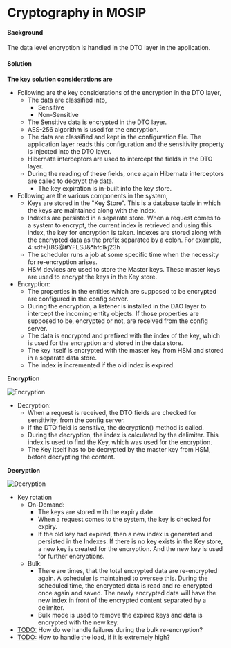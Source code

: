 # Cryptography in MOSIP

#### Background

The data level encryption is handled in the DTO layer in the application.

#### Solution

**The key solution considerations are**

* Following are the key considerations of the encryption in the DTO layer,
  * The data are classified into,
    * Sensitive
    * Non-Sensitive
  * The Sensitive data is encrypted in the DTO layer.
  * AES-256 algorithm is used for the encryption.
  * The data are classified and kept in the configuration file. The application layer reads this configuration and the sensitivity property is injected into the DTO layer.
  * Hibernate interceptors are used to intercept the fields in the DTO layer.
  * During the reading of these fields, once again Hibernate interceptors are called to decrypt the data.
    * The key expiration is in-built into the key store.
* Following are the various components in the system,
  * Keys are stored in the "Key Store". This is a database table in which the keys are maintained along with the index.
  * Indexes are persisted in a separate store. When a request comes to a system to encrypt, the current index is retrieved and using this index, the key for encryption is taken. Indexes are stored along with the encrypted data as the prefix separated by a colon. For example, 4:sdf\*)(8S@#YFLSJ&\*hfdlkj23h
  * The scheduler runs a job at some specific time when the necessity for re-encryption arises.
  * HSM devices are used to store the Master keys. These master keys are used to encrypt the keys in the Key store.
* Encryption:
  * The properties in the entities which are supposed to be encrypted are configured in the config server.
  * During the encryption, a listener is installed in the DAO layer to intercept the incoming entity objects. If those properties are supposed to be, encrypted or not, are received from the config server.
  * The data is encrypted and prefixed with the index of the key, which is used for the encryption and stored in the data store.
  * The key itself is encrypted with the master key from HSM and stored in a separate data store.
  * The index is incremented if the old index is expired.

**Encryption**

![Encryption](\_images/security/admin-encryption-flow.jpg)

* Decryption:
  * When a request is received, the DTO fields are checked for sensitivity, from the config server.
  * If the DTO field is sensitive, the decryption() method is called.
  * During the decryption, the index is calculated by the delimiter. This index is used to find the Key, which was used for the encryption.
  * The Key itself has to be decrypted by the master key from HSM, before decrypting the content.

**Decryption**

![Decryption](\_images/security/admin-decryption-flow.jpg)

* Key rotation
  * On-Demand:
    * The keys are stored with the expiry date.
    * When a request comes to the system, the key is checked for expiry.
    * If the old key had expired, then a new index is generated and persisted in the Indexes. If there is no key exists in the Key store, a new key is created for the encryption. And the new key is used for further encryptions.
  * Bulk:
    * There are times, that the total encrypted data are re-encrypted again. A scheduler is maintained to oversee this. During the scheduled time, the encrypted data is read and re-encrypted once again and saved. The newly encrypted data will have the new index in front of the encrypted content separated by a delimiter.
    * Bulk mode is used to remove the expired keys and data is encrypted with the new key.
* [TODO:](https://todo) How do we handle failures during the bulk re-encryption?
* [TODO:](https://todo) How to handle the load, if it is extremely high?
